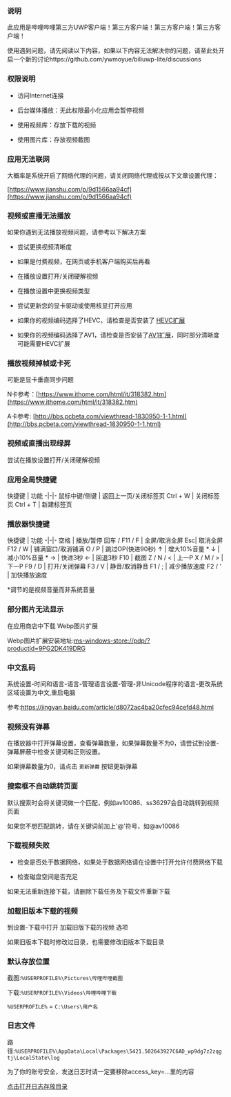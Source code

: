 ﻿### 说明

此应用是哔哩哔哩第三方UWP客户端！第三方客户端！第三方客户端！第三方客户端！

使用遇到问题，请先阅读以下内容，如果以下内容无法解决你的问题，请至此处开启一个新的讨论https://github.com/ywmoyue/biliuwp-lite/discussions 


### 权限说明

* 访问Internet连接

* 后台媒体播放：无此权限最小化应用会暂停视频

* 使用视频库：存放下载的视频

* 使用图片库：存放视频截图

### 应用无法联网

大概率是系统开启了网络代理的问题，请关闭网络代理或按以下文章设置代理：

[https://www.jianshu.com/p/9d1566aa94cf](https://www.jianshu.com/p/9d1566aa94cf)

### 视频或直播无法播放

如果你遇到无法播放视频问题，请参考以下解决方案

* 尝试更换视频清晰度

* 如果是付费视频，在网页或手机客户端购买后再看

* 在播放设置打开/关闭硬解视频

* 在播放设置中更换视频类型

* 尝试更新您的显卡驱动或使用核显打开应用

* 如果你的视频编码选择了HEVC，请检查是否安装了 [HEVC扩展](ms-windows-store://pdp/?productid=9n4wgh0z6vhq)

* 如果你的视频编码选择了AV1，请检查是否安装了[AV1扩展](ms-windows-store://pdp/?productid=9MVZQVXJBQ9V)，同时部分清晰度可能需要HEVC扩展


### 播放视频掉帧或卡死

可能是显卡垂直同步问题

N卡参考：[https://www.ithome.com/html/it/318382.htm](https://www.ithome.com/html/it/318382.htm)

A卡参考: [http://bbs.pcbeta.com/viewthread-1830950-1-1.html](http://bbs.pcbeta.com/viewthread-1830950-1-1.html)

### 视频或直播出现绿屏

尝试在播放设置打开/关闭硬解视频

### 应用全局快捷键

快捷键 | 功能 
-|-|-
鼠标中键/侧键 | 返回上一页/关闭标签页
Ctrl + W | 关闭标签页
Ctrl + T | 新建标签页

### 播放器快捷键

快捷键 | 功能 
-|-|-
空格 | 播放/暂停
回车 / F11 / F  | 全屏/取消全屏 
Esc| 取消全屏 
F12 / W | 铺满窗口/取消铺满 
O / P | 跳过OP(快进90秒) 
↑ | 增大10%音量 *
↓ | 减小10%音量 *
→ | 快进3秒 
← | 回退3秒 
F10 | 截图 
Z / N / < | 上一P
X / M / > | 下一P
F9 / D | 打开/关闭弹幕
F3 / V | 静音/取消静音
F1 / ; | 减少播放速度
F2 / ' | 加快播放速度

*调节的是视频音量而非系统音量

### 部分图片无法显示

在应用商店中下载 Webp图片扩展

Webp图片扩展安装地址:[ms-windows-store://pdp/?productid=9PG2DK419DRG](ms-windows-store://pdp/?productid=9PG2DK419DRG)

### 中文乱码

系统设置-时间和语言-语言-管理语言设置-管理-非Unicode程序的语言-更改系统区域设置为中文,重启电脑

参考:https://jingyan.baidu.com/article/d8072ac4ba20cfec94cefd48.html

### 视频没有弹幕

在播放器中打开弹幕设置，查看弹幕数量，如果弹幕数量不为0，请尝试到设置-弹幕屏蔽中检查关键词和正则设置。

如果弹幕数量为0，请点击 `更新弹幕` 按钮更新弹幕

### 搜索框不自动跳转页面

默认搜索时会将关键词做一个匹配，例如av10086、ss36297会自动跳转到视频页面

如果您不想匹配跳转，请在关键词前加上'@'符号，如@av10086

### 下载视频失败

* 检查是否处于数据网络，如果处于数据网络请在设置中打开允许付费网络下载

* 检查磁盘空间是否充足

如果无法重新连接下载，请删除下载任务及下载文件重新下载

### 加载旧版本下载的视频

到设置-下载中打开 加载旧版下载的视频 选项

如果旧版本下载时修改过目录，也需要修改旧版本下载目录

### 默认存放位置

截图:`%USERPROFILE%\Pictures\哔哩哔哩截图`

下载:`%USERPROFILE%\Videos\哔哩哔哩下载`

`%USERPROFILE%` = `C:\Users\用户名`

### 日志文件

路径:`%USERPROFILE%\AppData\Local\Packages\5421.502643927C6AD_wp9dg7z2zqgtj\LocalState\log`

为了你的账号安全，发送日志时请一定要移除access_key=...里的内容

[点击打开日志存放目录](OpenLog)
